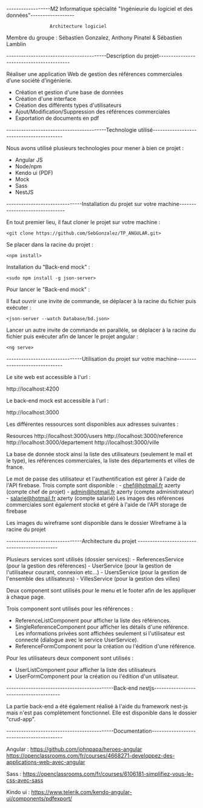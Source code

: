 ------------------M2 Informatique spécialité "Ingénieurie du logiciel et des données"------------------

					
					Architecture logiciel 


Membre du groupe : Sébastien Gonzalez, Anthony Pinatel & Sébastien Lamblin


-----------------------------------------Description du projet-----------------------------------------



Réaliser une application Web de gestion des références commerciales d’une société d’ingénierie.

- Création et gestion d'une base de données 
- Création d'une interface
- Création des différents types d'utilisateurs
- Ajout/Modification/Suppression des références commerciales
- Exportation de documents en pdf




-----------------------------------------Technologie utilisé-----------------------------------------

Nous avons utilisé plusieurs technologies pour mener à bien ce projet :

- Angular JS
- Node/npm
- Kendo ui (PDF)
- Mock
- Sass
- NestJS

-------------------------------Installation du projet sur votre machine-------------------------------

En tout premier lieu, il faut cloner le projet sur votre machine : 

	<git clone https://github.com/SebGonzalez/TP_ANGULAR.git>

Se placer dans la racine du projet :

	<npm install>

Installation du "Back-end mock" : 

	<sudo npm install -g json-server>

Pour lancer le "Back-end mock" : 

Il faut ouvrir une invite de commande, se déplacer à la racine du fichier puis exécuter :

	<json-server --watch Database/bd.json>

Lancer un autre invite de commande en paralléle, se déplacer à la racine du fichier puis exécuter afin de lancer le projet angular : 

	<ng serve>

-------------------------------Utilisation du projet sur votre machine-------------------------------

Le site web est accessible à l'url :

http://localhost:4200

Le back-end mock est accessible à l'url :

http://localhost:3000

Les différentes ressources sont disponibles aux adresses suivantes :

  Resources
  http://localhost:3000/users
  http://localhost:3000/reference
  http://localhost:3000/departement
  http://localhost:3000/ville

La base de donnée stock ainsi la liste des utilisateurs (seulement le mail et le type), les références commerciales, la liste des départements et villes de france.

Le mot de passe des utilisateur et l'authentification est gérer à l'aide de l'API firebase.
Trois compte sont disponible :
	- chef@hotmail.fr azerty (compte chef de projet)
	- admin@hotmail.fr azerty (compte administrateur)
	- salarie@hotmail.fr azerty (compte salarié)
Les images des références commerciales sont également stocké et géré à l'aide de l'API storage de firebase

Les images du wireframe sont disponible dans le dossier Wireframe à la racine du projet


-------------------------------Architecture du projet ---------------------------------------------

Plusieurs services sont utilisés (dossier services):
	- ReferencesService (pour la gestion des références)
	- UserService (pour la gestion de l'utilisateur courant, connexion etc...)
	- UsersService (pour la gestion de l'ensemble des utilisateurs)
	- VillesService (pour la gestion des villes)

Deux component sont utilisés pour le menu et le footer afin de les appliquer à chaque page.

Trois component sont utilisés pour les références :
 - ReferenceListComponent pour afficher la liste des références.
 - SingleReferenceComponent pour afficher les détails d'une référence. Les informations privées sont affichées seulement si l'utilisateur est connecté (dialogue avec le service UserService).
 - ReferenceFormComponent pour la création ou l'édition d'une référence.

 Pour les utilisateurs deux component sont utilisés :
 - UserListComponent pour afficher la liste des utilisateurs
 - UserFormComponent pour la création ou l'édition d'un utilisateur.


--------------------------------------------Back-end nestjs---------------------------------------

La partie back-end a été également réalisé à l'aide du framework nest-js mais n'est pas complètement fonctionnel.
Elle est disponible dans le dossier "crud-app".

--------------------------------------------Documentation-----------------------------------------

Angular  : https://github.com/johnpapa/heroes-angular
	   https://openclassrooms.com/fr/courses/4668271-developpez-des-applications-web-avec-angular

Sass     : https://openclassrooms.com/fr/courses/6106181-simplifiez-vous-le-css-avec-sass

Kindo ui : https://www.telerik.com/kendo-angular-ui/components/pdfexport/



 	 